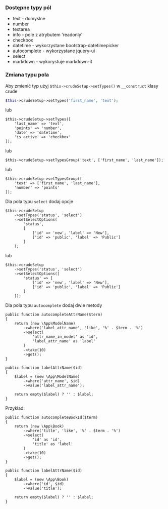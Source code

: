 [comment]: <> (Pola formularzy)

### Dostępne typy pól

* text - domyślne
* number
* textarea
* info - pole z atrybutem 'readonly'
* checkbox
* datetime - wykorzystane bootstrap-datetimepicker
* autocomplete - wykorzystane jquery-ui
* select
* markdown - wykorystuje markdown-it

### Zmiana typu pola

Aby zmienić typ użyj `$this->crudeSetup->setTypes()` w `__construct` klasy crude

```php
$this->crudeSetup->setTypes('first_name', 'text');
```

lub

```
$this->crudeSetup->setTypes([
    'last_name' => 'text',
    'points' => 'number',
    'date' => 'datetime',
    'is_active' => 'checkbox'
]);
```

lub

```
$this->crudeSetup->setTypesGroup('text', ['first_name', 'last_name']);
```

lub

```
$this->crudeSetup->setTypesGroup([
    'text' => ['first_name', 'last_name'],
    'number' => 'points'
]);
```

Dla pola typu `select` dodaj opcje

```
$this->crudeSetup
    ->setTypes('status', 'select')
    ->setSelectOptions(
        'status',
        [
            ['id' => 'new', 'label' => 'New'],
            ['id' => 'public', 'label' => 'Public']
        ]
    );
```

lub

```
$this->crudeSetup
    ->setTypes('status', 'select')
    ->setSelectOptions([
        'status' => [
            ['id' => 'new', 'label' => 'New'],
            ['id' => 'public', 'label' => 'Public']
        ]
    ]);
```

Dla pola typu `autocomplete` dodaj dwie metody

```
public function autocompleteAttrName($term)
{
    return (new \App\ModelName)
        ->where('label_attr_name', 'like', '%' . $term . '%')
        ->select(
            'attr_name_in_model' as 'id',
            'label_attr_name' as 'label'
        )
        ->take(10)
        ->get();
}

public function labelAttrName($id)
{
    $label = (new \App\ModelName)
        ->where('attr_name', $id)
        ->value('label_attr_name');

    return empty($label) ? '' : $label;
}
```

Przykład:
```
public function autocompleteBookId($term)
{
    return (new \App\Book)
        ->where('title', 'like', '%' . $term . '%')
        ->select(
            'id' as 'id',
            'title' as 'label'
        )
        ->take(10)
        ->get();
}

public function labelAttrName($id)
{
    $label = (new \App\Book)
        ->where('id', $id)
        ->value('title');

    return empty($label) ? '' : $label;
}
```

